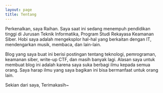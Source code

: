 ```yaml
---
layout: page
title: Tentang
---
```


Perkenalkan, saya Raihan. Saya saat ini sedang menempuh pendidikan tinggi di Jurusan Teknik Informatika, Program Studi Rekayasa Keamanan Siber. Hobi saya adalah mengeksplor hal-hal yang berkaitan dengan IT, mendengarkan musik, membaca, dan lain-lain.

Blog yang saya buat ini berisi postingan tentang teknologi, pemrograman, keamanan siber, write-up CTF, dan masih banyak lagi. Alasan saya untuk membuat blog ini adalah karena saya suka berbagi ilmu kepada semua orang. Saya harap ilmu yang saya bagikan ini bisa bermanfaat untuk orang lain.

Sekian dari saya, Terimakasih~
